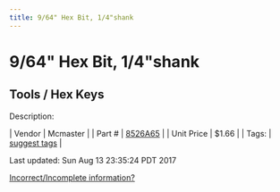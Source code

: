 ```yaml
---
title: 9/64" Hex Bit, 1/4"shank
---
```


# 9/64" Hex Bit, 1/4"shank
## Tools / Hex Keys
Description: 	 

| Vendor | Mcmaster | 
| Part # | [8526A65](https://www.mcmaster.com/#8526A65) | 
| Unit Price | $1.66 | 
| Tags: | [suggest tags](https://docs.google.com/forms/d/e/1FAIpQLSeWyY8v3RgOty-MyWmh9U0iivNYN_molChYyS-0U-o-kOAv_g/viewform) | 

Last updated: Sun Aug 13 23:35:24 PDT 2017

 [Incorrect/Incomplete information?](https://docs.google.com/forms/d/e/1FAIpQLSeWyY8v3RgOty-MyWmh9U0iivNYN_molChYyS-0U-o-kOAv_g/viewform)